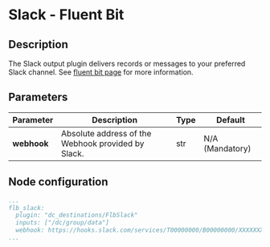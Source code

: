 # Slack - Fluent Bit

## Description

The Slack output plugin delivers records or messages to your preferred Slack channel. See [fluent bit page](https://docs.fluentbit.io/manual/pipeline/outputs/slack) for more information.

## Parameters

| Parameter   | Description                                        | Type | Default         |
| ----------- | -------------------------------------------------- | ---- | --------------- |
| **webhook** | Absolute address of the Webhook provided by Slack. | str  | N/A (Mandatory) |

## Node configuration

```yaml
...
flb_slack:
  plugin: "dc_destinations/FlbSlack"
  inputs: ["/dc/group/data"]
  webhook: https://hooks.slack.com/services/T00000000/B00000000/XXXXXXXXXXXXXXXXXXXXXXXX
...
```
